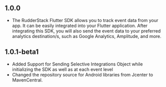## 1.0.0

* The RudderStack Flutter SDK allows you to track event data from your app. It can be easily integrated into your Flutter application. After integrating this SDK, you will also send the event data to your preferred analytics destination/s, such as Google Analytics, Amplitude, and more.

## 1.0.1-beta1

* Added Support for Sending Selective Integrations Object while initializing the SDK as well as at each event level
* Changed the repository source for Android libraries from Jcenter to MavenCentral.
